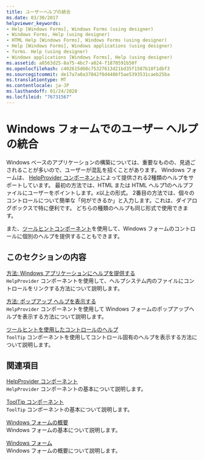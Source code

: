 ```yaml
---
title: ユーザーヘルプの統合
ms.date: 03/30/2017
helpviewer_keywords:
- Help [Windows Forms], Windows Forms (using designer)
- Windows Forms, Help (using designer)
- HTML Help [Windows Forms], Windows Forms (using designer)
- Help [Windows Forms], Windows applications (using designer)
- forms. Help (using designer)
- Windows applications [Windows Forms], Help (using designer)
ms.assetid: a8563d25-8a75-4bc7-a024-f1870591b50f
ms.openlocfilehash: c402615d68c75327613d21bd35f1587b10f1dbf3
ms.sourcegitcommit: de17a7a0a37042f0d4406f5ae5393531caeb25ba
ms.translationtype: MT
ms.contentlocale: ja-JP
ms.lasthandoff: 01/24/2020
ms.locfileid: "76731567"
---
```

# <a name="integrating-user-help-in-windows-forms"></a>Windows フォームでのユーザー ヘルプの統合
Windows ベースのアプリケーションの構築については、重要なものの、見過ごされることが多いので、ユーザーが混乱を招くことがあります。 Windows フォームは、 [HelpProvider コンポーネント](../controls/helpprovider-component-windows-forms.md)によって提供される2種類のヘルプをサポートしています。 最初の方法では、HTML または HTML ヘルプ1のヘルプファイルにユーザーをポイントします。*x*以上の形式。 2番目の方法では、個々のコントロールについて簡単な「何ができるか」と入力します。これは、ダイアログボックスで特に便利です。 どちらの種類のヘルプも同じ形式で使用できます。  
  
 また、[ツールヒントコンポーネント](../controls/tooltip-component-windows-forms.md)を使用して、Windows フォームのコントロールに個別のヘルプを提供することもできます。  
  
## <a name="in-this-section"></a>このセクションの内容  
 [方法: Windows アプリケーションにヘルプを提供する](how-to-provide-help-in-a-windows-application.md)  
 `HelpProvider` コンポーネントを使用して、ヘルプシステム内のファイルにコントロールをリンクする方法について説明します。  
  
 [方法: ポップアップ ヘルプを表示する](how-to-display-pop-up-help.md)  
 `HelpProvider` コンポーネントを使用して Windows フォームのポップアップヘルプを表示する方法について説明します。  
  
 [ツールヒントを使用したコントロールのヘルプ](control-help-using-tooltips.md)  
 `ToolTip` コンポーネントを使用してコントロール固有のヘルプを表示する方法について説明します。  
  
## <a name="related-sections"></a>関連項目  
 [HelpProvider コンポーネント](../controls/helpprovider-component-windows-forms.md)  
 `HelpProvider` コンポーネントの基本について説明します。  
  
 [ToolTip コンポーネント](../controls/tooltip-component-windows-forms.md)  
 `ToolTip` コンポーネントの基本について説明します。  
  
 [Windows フォームの概要](../windows-forms-overview.md)  
 Windows フォームの基本について説明します。  
  
 [Windows フォーム](../index.md)  
 Windows フォームの概要について説明します。
